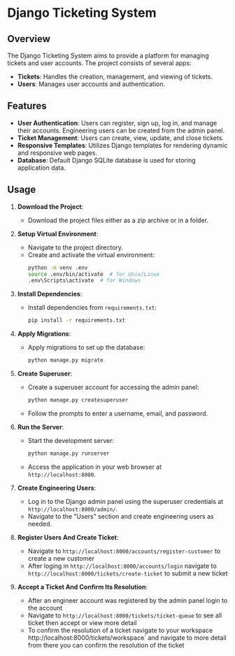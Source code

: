 # Django Ticketing System


## Overview

The Django Ticketing System aims to provide a platform for managing tickets and user accounts. The project consists of several apps:

- **Tickets**: Handles the creation, management, and viewing of tickets.
- **Users**: Manages user accounts and authentication.

## Features

- **User Authentication**: Users can register, sign up, log in, and manage their accounts. Engineering users can be created from the admin panel.
- **Ticket Management**: Users can create, view, update, and close tickets.
- **Responsive Templates**: Utilizes Django templates for rendering dynamic and responsive web pages.
- **Database**: Default Django SQLite database is used for storing application data.


## Usage

1. **Download the Project**:
   - Download the project files either as a zip archive or in a folder.

2. **Setup Virtual Environment**:
   - Navigate to the project directory.
   - Create and activate the virtual environment:
     ```bash
     python -m venv .env
     source .env/bin/activate  # for Unix/Linux
     .env\Scripts\activate  # for Windows
     ```

3. **Install Dependencies**:
   - Install dependencies from `requirements.txt`:
     ```bash
     pip install -r requirements.txt
     ```

4. **Apply Migrations**:
   - Apply migrations to set up the database:
     ```bash
     python manage.py migrate
     ```

5. **Create Superuser**:
   - Create a superuser account for accessing the admin panel:
     ```bash
     python manage.py createsuperuser
     ```
   - Follow the prompts to enter a username, email, and password.

6. **Run the Server**:
   - Start the development server:
     ```bash
     python manage.py runserver
     ```
   - Access the application in your web browser at `http://localhost:8000`.

7. **Create Engineering Users**:
   - Log in to the Django admin panel using the superuser credentials at `http://localhost:8000/admin/`.
   - Navigate to the "Users" section and create engineering users as needed.

8. **Register Users And Create Ticket**:
    - Navigate to `http://localhost:8000/accounts/register-customer` to create a new customer
    - After loging in `http://localhost:8000/accounts/login` navigate to `http://localhost:8000/tickets/create-ticket` to submit a new ticket

9. **Accept a Ticket And Confirm Its Resolution**:
    - After an engineer account was registered by the admin panel login to the account
    - Navigate to `http://localhost:8000/tickets/ticket-queue` to see all ticket then accept or view more detail
    - To confirm the resolution of a ticket navigate to your workspace http://localhost:8000/tickets/workspace` and navigate to more detail from there you can confirm the resolution of the ticket
